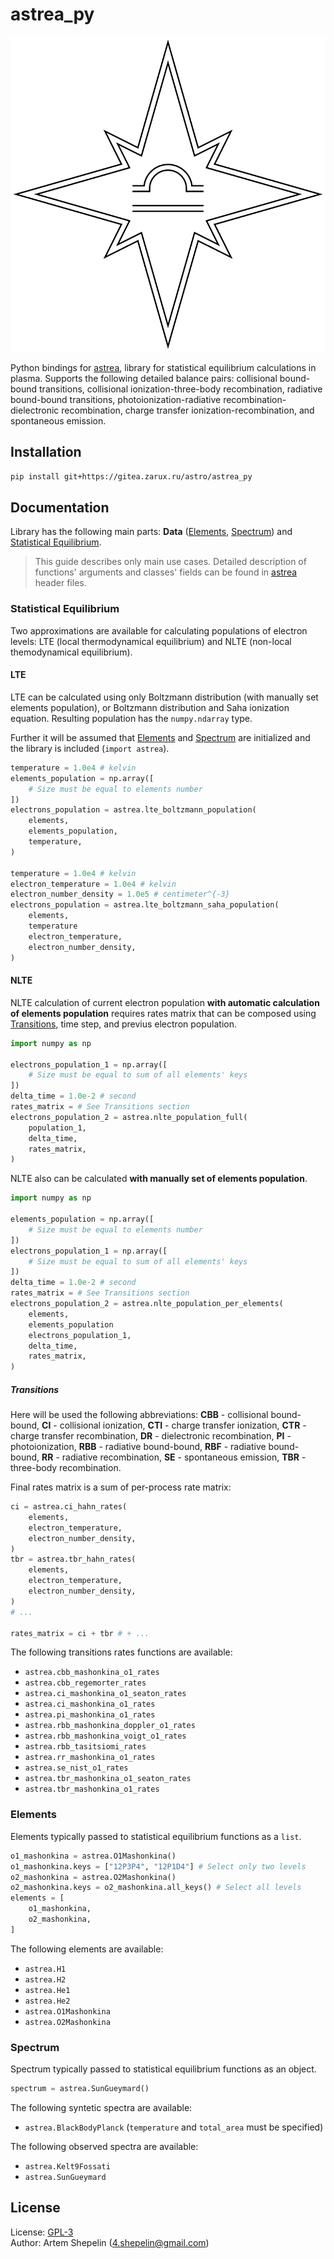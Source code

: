 # astrea_py

![logo](assets/logo.svg)

Python bindings for [astrea](https://gitea.zarux.ru/astro/astrea), library for
statistical equilibrium calculations in plasma. Supports the following detailed
balance pairs: collisional bound-bound transitions, collisional
ionization-three-body recombination, radiative bound-bound transitions,
photoionization-radiative recombination-dielectronic recombination, charge
transfer ionization-recombination, and spontaneous emission.

## Installation

```sh
pip install git+https://gitea.zarux.ru/astro/astrea_py
```

## Documentation

Library has the following main parts: **Data** ([Elements](#elements),
[Spectrum](#spectrum)) and [Statistical Equilibrium](#statistical-equilibrium).

> This guide describes only main use cases.
> Detailed description of functions' arguments and classes' fields can be found
> in [astrea](https://gitea.zarux.ru/astro/astrea) header files.

### Statistical Equilibrium

Two approximations are available for calculating populations of electron levels:
LTE (local thermodynamical equilibrium) and NLTE (non-local themodynamical
equilibrium).

#### LTE

LTE can be calculated using only Boltzmann distribution (with manually set
elements population), or Boltzmann distribution and Saha ionization equation.
Resulting population has the `numpy.ndarray` type.

Further it will be assumed that [Elements](#elements) and [Spectrum](#spectrum)
are initialized and the library is included (`import astrea`).

```python
temperature = 1.0e4 # kelvin
elements_population = np.array([
    # Size must be equal to elements number
])
electrons_population = astrea.lte_boltzmann_population(
    elements,
    elements_population,
    temperature,
)

temperature = 1.0e4 # kelvin
electron_temperature = 1.0e4 # kelvin
electron_number_density = 1.0e5 # centimeter^{-3}
electrons_population = astrea.lte_boltzmann_saha_population(
    elements,
    temperature
    electron_temperature,
    electron_number_density,
)
```

#### NLTE

NLTE calculation of current electron population
**with automatic calculation of elements population** requires rates matrix that
can be composed using [Transitions](#transitions), time step, and previus
electron population.

```python
import numpy as np

electrons_population_1 = np.array([
    # Size must be equal to sum of all elements' keys
])
delta_time = 1.0e-2 # second
rates_matrix = # See Transitions section
electrons_population_2 = astrea.nlte_population_full(
    population_1,
    delta_time,
    rates_matrix,
)
```

NLTE also can be calculated **with manually set of elements population**.

```python
import numpy as np

elements_population = np.array([
    # Size must be equal to elements number
])
electrons_population_1 = np.array([
    # Size must be equal to sum of all elements' keys
])
delta_time = 1.0e-2 # second
rates_matrix = # See Transitions section
electrons_population_2 = astrea.nlte_population_per_elements(
    elements,
    elements_population
    electrons_population_1,
    delta_time,
    rates_matrix,
)
```

##### Transitions

Here will be used the following abbreviations: **CBB** - collisional
bound-bound, **CI** - collisional ionization, **CTI** - charge transfer
ionization, **CTR** - charge transfer recombination, **DR** - dielectronic
recombination, **PI** - photoionization, **RBB** - radiative bound-bound,
**RBF** - radiative bound-bound, **RR** - radiative recombination,
**SE** - spontaneous emission, **TBR** - three-body recombination.

Final rates matrix is a sum of per-process rate matrix:

```python
ci = astrea.ci_hahn_rates(
    elements,
    electron_temperature,
    electron_number_density,
)
tbr = astrea.tbr_hahn_rates(
    elements,
    electron_temperature,
    electron_number_density,
)
# ...

rates_matrix = ci + tbr # + ...
```

The following transitions rates functions are available:

- `astrea.cbb_mashonkina_o1_rates`
- `astrea.cbb_regemorter_rates`
- `astrea.ci_mashonkina_o1_seaton_rates`
- `astrea.ci_mashonkina_o1_rates`
- `astrea.pi_mashonkina_o1_rates`
- `astrea.rbb_mashonkina_doppler_o1_rates`
- `astrea.rbb_mashonkina_voigt_o1_rates`
- `astrea.rbb_tasitsiomi_rates`
- `astrea.rr_mashonkina_o1_rates`
- `astrea.se_nist_o1_rates`
- `astrea.tbr_mashonkina_o1_seaton_rates`
- `astrea.tbr_mashonkina_o1_rates`

### Elements

Elements typically passed to statistical equilibrium functions as a `list`.

```python
o1_mashonkina = astrea.O1Mashonkina()
o1_mashonkina.keys = ["12P3P4", "12P1D4"] # Select only two levels
o2_mashonkina = astrea.O2Mashonkina()
o2_mashonkina.keys = o2_mashonkina.all_keys() # Select all levels
elements = [
    o1_mashonkina,
    o2_mashonkina,
]
```

The following elements are available:

- `astrea.H1`
- `astrea.H2`
- `astrea.He1`
- `astrea.He2`
- `astrea.O1Mashonkina`
- `astrea.O2Mashonkina`

### Spectrum

Spectrum typically passed to statistical equilibrium functions as an object.

```python
spectrum = astrea.SunGueymard()
```

The following syntetic spectra are available:

- `astrea.BlackBodyPlanck` (`temperature` and `total_area` must be specified)

The following observed spectra are available:

- `astrea.Kelt9Fossati`
- `astrea.SunGueymard`

## License

License: [GPL-3](./LICENSE)  
Author: Artem Shepelin (4.shepelin@gmail.com)